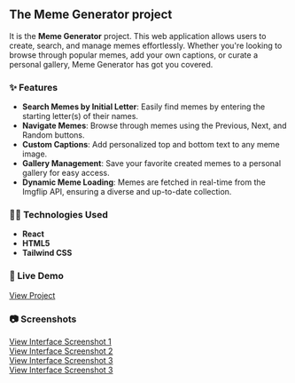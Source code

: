 ## The Meme Generator project

It is the **Meme Generator** project. This web application allows users to create, search, and manage memes effortlessly. Whether you're looking to browse through popular memes, add your own captions, or curate a personal gallery, Meme Generator has got you covered.

### ✨ Features

- **Search Memes by Initial Letter**: Easily find memes by entering the starting letter(s) of their names.
- **Navigate Memes**: Browse through memes using the Previous, Next, and Random buttons.
- **Custom Captions**: Add personalized top and bottom text to any meme image.
- **Gallery Management**: Save your favorite created memes to a personal gallery for easy access.
- **Dynamic Meme Loading**: Memes are fetched in real-time from the Imgflip API, ensuring a diverse and up-to-date collection.

### 🧑‍💻 Technologies Used

- **React**
- **HTML5**
- **Tailwind CSS**

### 🚀 Live Demo

<a href="https://meme-app-flkv.onrender.com" target="_blank" rel="noopener noreferrer">View Project</a>   

### 📷 Screenshots

<a href="https://github.com/inna-shchokina/Meme-app/blob/main/Meme_app_screens/meme_app_1.jpg?raw=true" rel="noopener noreferrer">View Interface Screenshot 1</a> 
<br>
<a href="https://github.com/inna-shchokina/Meme-app/blob/main/Meme_app_screens/meme_app_2.jpg?raw=true" target="_blank" rel="noopener noreferrer">View Interface Screenshot 2</a>
<br>
<a href="https://github.com/inna-shchokina/Meme-app/blob/main/Meme_app_screens/meme_app_3.jpg?raw=true" target="_blank" rel="noopener noreferrer">View Interface Screenshot 3</a>
<br>
<a href="https://github.com/inna-shchokina/Meme-app/blob/main/Meme_app_screens/meme_app_4.jpg?raw=true" target="_blank" rel="noopener noreferrer">View Interface Screenshot 3</a>  
